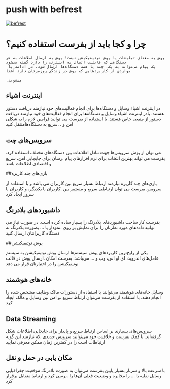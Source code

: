 # push with befrest


[![befrest](https://img.shields.io/badge/befrest-document-red.svg)](https://bef.rest/documentation)

# چرا و کجا باید از بفرست استفاده کنیم؟

```
پوش به معنای تبلیغات یا پوش نوتیفیکیشن نیست! پوش به ارسال اطلاعات به هر دستگاهی که قابلیت اتصال به اینترنت را دارد گفته می‌شود
 یک پیام می‌تواند به یک، چند یا همه دستگاه‌ها ارسال شود. در ادامه با مواردی از کاربرد‌هایی که پوش در زندگی روزمرتان دارد آشنا
                                                                                                                     .می‌شوید
```

##  اینترنت اشیاء  

در اینترنت اشیاء وسایل و دستگاه‌ها برای انجام فعالیت‌های خود نیازمند دریافت دستور هستند. بادر اینترنت اشیاء وسایل و دستگاه‌ها
 برای انجام فعالیت‌های خود نیازمند دریافت دستور از منبعی خاص هستند. با استفاده از بفرست می توانید فرامین لازم را به شکلی امن و
 .                                                                                               .سریع به دستگاه‌هامنتقل کنید 
 
## سرویس‌های چت  

می توان از پوش سرویس‌ها جهت تبادل اطلاعات بین دستگاه‌های مختلف استفاده کرد. بفرست می تواند بهترین انتخاب برای نرم افزار‌های پیام
                                                                             .رسان برای جابجایی امن، سریع و اقتصادی اطلاعات باشد

##بازی‌های چند کاربره  

بازی‌های چند کاربره نیازمند ارتباط بسیار سریع بین کاربران می باشد و با استفاده از سرویس بفرست می توان ارتباطی سریع و مستمر بین
                                                                               .کاربران با یکدیگر، و کاربران با سرور ایجاد کرد

##  داشبورد‌های بلادرنگ  

بفرست کار ساخت داشبورد‌های بلادرنگ را بسیار ساده کرده است. در صورت نیاز می توانید داده‌های مورد نظرتان را برای نمایش بر روی
                                                               .نمودار یا ... بصورت بلادرنگ به دستگاه کاربرانتان ارسال کنید

##پوش نوتیفیکیشن  

یکی از رایج‌ترین کاربرد‌های پوش سیستم‌ها ارسال پوش نوتیفیکیشن به سیستم عامل‌های اندروید، ای او اس، وب و ... می‌باشد. بفرست امکان
                                                                      .ارسال پوش در قالب نوتیفیکیشن را در اختیارتان قرار می دهد

## خانه‌های هوشمند  

وسایل خانه‌های هوشمند می‌توانند با استفاده از دستورات مالک وظایف مشخص شده را انجام دهند. با استفاده از بفرست می‌توان ارتباط سریع
                                                                                              .و امن بین وسایل و مالک ایجاد کرد

## Data Streaming

سرویس‌های بسیاری بر اساس ارتباط سریع و پایدار برای جابجایی اطلاعات شکل گرفته‌اند. با کمک بفرست و خلاقیت خود می‌توانید سرویس جدیدی
                                                          .که نیازمند این گونه ارتباطات است را در کمترین زمان ممکن معرفی نمایید

## مکان یابی در حمل و نقل  
 
با سرعت بالا و سربار بسیار پایین بفرست می‌توان به صورت بلادرنگ موقعیت جغرافیایی وسایل نقلیه یا ... را مخابره و وضعیت فعلی آن‌ها را
                                                                                            .برسی کرد و ارتباط متقابل برقرار کرد


 

